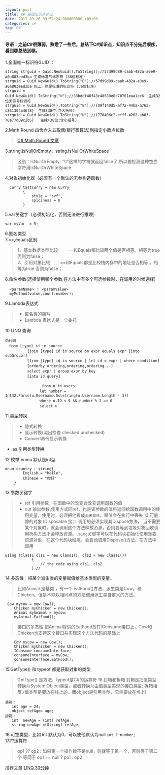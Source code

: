 ```yaml
---
layout: post
title: c# 基础知识点补充
date: 2017-09-26 09:52:24.000000000 +09:00
categories: c#
tag: C#
---
```

#### 导语：之前C#很薄弱，熟悉了一些后，总结下C#知识点，知识点不分先后顺序，看到哪总结到哪。
1.全国唯一标识符GUID ：
```
string strguid = Guid.NewGuid().ToString();//57d99d89-caab-482a-a0e9-a0a803eed3ba 生成标准的标志符 (36位标准)
strguid = Guid.NewGuid().ToString("D");//57d99d89-caab-482a-a0e9-a0a803eed3ba 同上，也是标准的标识符 (36位标准)  
strguid = Guid.NewGuid().ToString("N");//38bddf48f43c48588e0d78761eaa1ce6  生成32位无符号标识符  
strguid = Guid.NewGuid().ToString("B");//{09f140d5-af72-44ba-a763-c861304b46f8}  生成(38位:含大括号)  
strguid = Guid.NewGuid().ToString("N");//(778406c2-efff-4262-ab03-70a77d09c2b5)   生成(38位:含小括号)   
```

2.Math.Round 四舍六入五取偶(银行家算法)到指定小数点位数
>[C# Math.Round 文章](http://www.cnblogs.com/lonelyxmas/p/5203494.html)

3.string.IsNullOrEmpty，string.IsNullOrWhiteSpace 
>区别：IsNullOrEmpty: "\t"这样的字符就返回false了,所以要检测这种空白字符用IsNullOrWhiteSpace

4.对象初始化器（必须有一个默认的无参构造函数）
```
  Curry tastcurry = new Curry
        {
            style = "cvf",
            spiciness = 8
        } 

```

5.var关键字（必须初始化，否则无法进行推理）
```
var myVar  = 5;
```
6.匿名类型<br>
7.==,equals区别
> 1、基本数据类型比较
　　==和Equals都比较两个值是否相等。相等为true 否则为false；
　　<br>
2、引用对象比较
　　==和Equals都是比较栈内存中的地址是否相等 。相等为true 否则为false；

8.命名参数(选择使用哪个参数,在方法中有多个可选参数时，在调用的时候选择)
```
  <paramName> ： <paramValue>
  myMethod(value,count:number);
```

9.Lambda表达式
>- 匿名类的简写
>- Lambda 表达式是一个委托

10.LINQ 查询
```
伪代码
　from [type] id in source
　　　　　　[join [type] id in source on expr equals expr [into subGroup]]
　　　　　　[from [type] id in source | let id = expr | where condition]
　　　　　　[orderby ordering,ordering,ordering...]
　　　　　　select expr | group expr by key
　　　　　　[into id query]
```
```
　               from u in users
         　　　　let number = Int32.Parse(u.Username.Substring(u.Username.Length - 1))
         　　　　where u.ID < 9 && number % 2 == 0
         　　　　select u
```
11.类型转换
>- 隐式转换
>- 显示转换(溢出检查 checked  unchecked)
> - Convert命令显示转换
  - as 引用类型转换

12.枚举 enmu 默认是int型
```
enum country : string{
        English = "hello",
        Chinese = "你好"
    }
```
13.参数关键字
> - ref  引用参数，在函数中的改变会改变调用函数的值
>- out   输出参数,使用方式同ref，也是该参数的值将返回给函数调用中的使用变量，使用时，必须把他看成`尚未赋值`，赋值会在执行中丢失
13.可删除的对象
IDisposable 接口 调用的必须实现其Dispose方法， 当不需要某个对象时，就会调用这个方法释放资源，否则要等到垃圾对象回收调用析构方法才会释放资源。`using`关键字可以在代码块初始化使用重要资源对象，在这个代码块结尾，会自动调用Dispose()方法。在方法中调用
```
using (Class1 cls1 = new Class1(), cls2 = new Class1())
            {
                // the code using cls1, cls2
            } //
```
14.多态性：把某个派生类的变量赋值给基本类型的变量。
>比如Animal 是基类 ，有一个 EatFood()方法，派生类是Cow，和Chicken。但是不能以相同点的方法调用派生类自定义的方法。
```
 Cow mycow = new Cow();
    Chicken myChicken = new Chicken();
    Animal myAnimal = mycow;
    myAnimal.EatFood();
```
>接口的多态性 把Animal提供的EatFood放在IConsume接口上，Cow和Chicken也支持这个接口并实现这个方法代码的基础上
```
    Cow mycow = new Cow();
    Chicken myChicken = new Chicken();
    IConsume consumeInterface;
    consumeInterface = myCow;
    consumeInterface.EatFood();
```
15.GetType() 和 typeof 都是获取对象的类型 
> GetType() 是方法，typeof是C#的运算符
16.封箱和拆箱
>封箱是把值类型转换为System.Object类型，或者转换为由值类型实现的接口类型;
 拆箱相反.(值类型是要放在栈上的，而object是引用类型，它需要放在堆上)
 ```
 装箱：
    int age = 24;
    object refAge= age;
 拆箱：
    int  newAge = (int) refAge;
    string newAge =(String) refAge;
 ```
16.可空类型，比如 int 默认为0，可以使他默认为null  `int ? number;`<br>
17.??运算符 
> op1 ?? op2  : 如果第一个操作数不是null，则就等于第一个，否则等于第二个
等同于  op1 == null ? po1 : op2

推荐文章 [LINQ 30分钟](http://www.cnblogs.com/liulun/archive/2013/02/26/2909985.html)